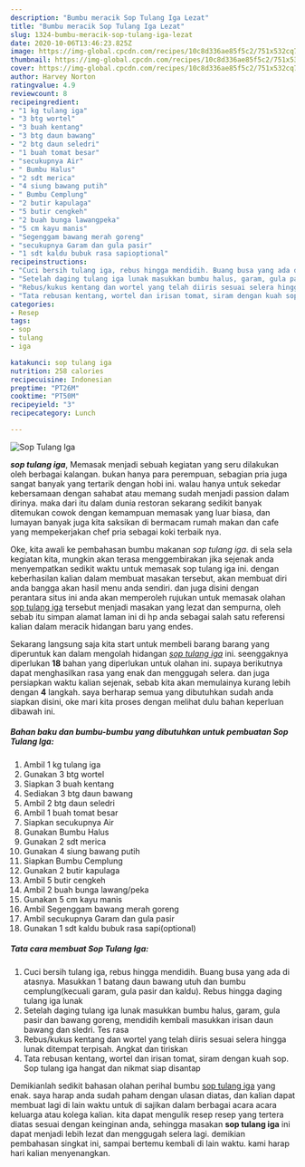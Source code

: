 ```yaml
---
description: "Bumbu meracik Sop Tulang Iga Lezat"
title: "Bumbu meracik Sop Tulang Iga Lezat"
slug: 1324-bumbu-meracik-sop-tulang-iga-lezat
date: 2020-10-06T13:46:23.825Z
image: https://img-global.cpcdn.com/recipes/10c8d336ae85f5c2/751x532cq70/sop-tulang-iga-foto-resep-utama.jpg
thumbnail: https://img-global.cpcdn.com/recipes/10c8d336ae85f5c2/751x532cq70/sop-tulang-iga-foto-resep-utama.jpg
cover: https://img-global.cpcdn.com/recipes/10c8d336ae85f5c2/751x532cq70/sop-tulang-iga-foto-resep-utama.jpg
author: Harvey Norton
ratingvalue: 4.9
reviewcount: 8
recipeingredient:
- "1 kg tulang iga"
- "3 btg wortel"
- "3 buah kentang"
- "3 btg daun bawang"
- "2 btg daun seledri"
- "1 buah tomat besar"
- "secukupnya Air"
- " Bumbu Halus"
- "2 sdt merica"
- "4 siung bawang putih"
- " Bumbu Cemplung"
- "2 butir kapulaga"
- "5 butir cengkeh"
- "2 buah bunga lawangpeka"
- "5 cm kayu manis"
- "Segenggam bawang merah goreng"
- "secukupnya Garam dan gula pasir"
- "1 sdt kaldu bubuk rasa sapioptional"
recipeinstructions:
- "Cuci bersih tulang iga, rebus hingga mendidih. Buang busa yang ada di atasnya. Masukkan 1 batang daun bawang utuh dan bumbu cemplung(kecuali garam, gula pasir dan kaldu). Rebus hingga daging tulang iga lunak"
- "Setelah daging tulang iga lunak masukkan bumbu halus, garam, gula pasir dan bawang goreng, mendidih kembali masukkan irisan daun bawang dan sledri. Tes rasa"
- "Rebus/kukus kentang dan wortel yang telah diiris sesuai selera hingga lunak ditempat terpisah. Angkat dan tiriskan"
- "Tata rebusan kentang, wortel dan irisan tomat, siram dengan kuah sop. Sop tulang iga hangat dan nikmat siap disantap"
categories:
- Resep
tags:
- sop
- tulang
- iga

katakunci: sop tulang iga 
nutrition: 258 calories
recipecuisine: Indonesian
preptime: "PT26M"
cooktime: "PT50M"
recipeyield: "3"
recipecategory: Lunch

---
```



![Sop Tulang Iga](https://img-global.cpcdn.com/recipes/10c8d336ae85f5c2/751x532cq70/sop-tulang-iga-foto-resep-utama.jpg)

<b><i>sop tulang iga</i></b>, Memasak menjadi sebuah kegiatan yang seru dilakukan oleh berbagai kalangan. bukan hanya para perempuan, sebagian pria juga sangat banyak yang tertarik dengan hobi ini. walau hanya untuk sekedar kebersamaan dengan sahabat atau memang sudah menjadi passion dalam dirinya. maka dari itu dalam dunia restoran sekarang sedikit banyak ditemukan cowok dengan kemampuan memasak yang luar biasa, dan lumayan banyak juga kita saksikan di bermacam rumah makan dan cafe yang mempekerjakan chef pria sebagai koki terbaik nya.



Oke, kita awali ke pembahasan bumbu makanan <i>sop tulang iga</i>. di sela sela kegiatan kita, mungkin akan terasa menggembirakan jika sejenak anda menyempatkan sedikit waktu untuk memasak sop tulang iga ini. dengan keberhasilan kalian dalam membuat masakan tersebut, akan membuat diri anda bangga akan hasil menu anda sendiri. dan juga disini dengan perantara situs ini anda akan memperoleh rujukan untuk memasak olahan <u>sop tulang iga</u> tersebut menjadi masakan yang lezat dan sempurna, oleh sebab itu simpan alamat laman ini di hp anda sebagai salah satu referensi kalian dalam meracik hidangan baru yang endes.


Sekarang langsung saja kita start untuk membeli barang barang yang diperuntuk kan dalam mengolah hidangan <u><i>sop tulang iga</i></u> ini. seenggaknya diperlukan <b>18</b> bahan yang diperlukan untuk olahan ini. supaya berikutnya dapat menghasilkan rasa yang enak dan menggugah selera. dan juga persiapkan waktu kalian sejenak, sebab kita akan memulainya kurang lebih dengan <b>4</b> langkah. saya berharap semua yang dibutuhkan sudah anda siapkan disini, oke mari kita proses dengan melihat dulu bahan keperluan dibawah ini.

<!--inarticleads1-->

##### Bahan baku dan bumbu-bumbu yang dibutuhkan untuk pembuatan Sop Tulang Iga:

1. Ambil 1 kg tulang iga
1. Gunakan 3 btg wortel
1. Siapkan 3 buah kentang
1. Sediakan 3 btg daun bawang
1. Ambil 2 btg daun seledri
1. Ambil 1 buah tomat besar
1. Siapkan secukupnya Air
1. Gunakan  Bumbu Halus
1. Gunakan 2 sdt merica
1. Gunakan 4 siung bawang putih
1. Siapkan  Bumbu Cemplung
1. Gunakan 2 butir kapulaga
1. Ambil 5 butir cengkeh
1. Ambil 2 buah bunga lawang/peka
1. Gunakan 5 cm kayu manis
1. Ambil Segenggam bawang merah goreng
1. Ambil secukupnya Garam dan gula pasir
1. Gunakan 1 sdt kaldu bubuk rasa sapi(optional)




<!--inarticleads2-->

##### Tata cara membuat Sop Tulang Iga:

1. Cuci bersih tulang iga, rebus hingga mendidih. Buang busa yang ada di atasnya. Masukkan 1 batang daun bawang utuh dan bumbu cemplung(kecuali garam, gula pasir dan kaldu). Rebus hingga daging tulang iga lunak
1. Setelah daging tulang iga lunak masukkan bumbu halus, garam, gula pasir dan bawang goreng, mendidih kembali masukkan irisan daun bawang dan sledri. Tes rasa
1. Rebus/kukus kentang dan wortel yang telah diiris sesuai selera hingga lunak ditempat terpisah. Angkat dan tiriskan
1. Tata rebusan kentang, wortel dan irisan tomat, siram dengan kuah sop. Sop tulang iga hangat dan nikmat siap disantap




Demikianlah sedikit bahasan olahan perihal bumbu <u>sop tulang iga</u> yang enak. saya harap anda sudah paham dengan ulasan diatas, dan kalian dapat membuat lagi di lain waktu untuk di sajikan dalam berbagai acara acara keluarga atau kolega kalian. kita dapat mengulik resep resep yang tertera diatas sesuai dengan keinginan anda, sehingga masakan <b>sop tulang iga</b> ini dapat menjadi lebih lezat dan menggugah selera lagi. demikian pembahasan singkat ini, sampai bertemu kembali di lain waktu. kami harap hari kalian menyenangkan.
